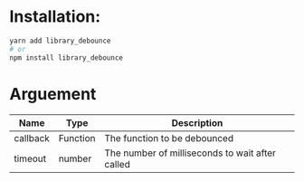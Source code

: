 # Installation:

```bash
yarn add library_debounce
# or
npm install library_debounce

```

# Arguement

| Name     | Type     | Description                                     |
| --------   | -------- | ----------------------------------------------- |
| callback  | Function | The function to be debounced                    |
| timeout  | number   | The number of milliseconds to wait after called |
